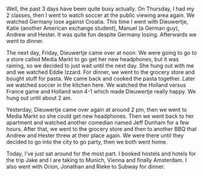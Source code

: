 Well, the past 3 days have been quite busy actually. On Thursday, I had my 2 classes, then I went to watch soccer at the public viewing area again. We watched Germany lose against Croatia. This time I went with Dieuwertje, Katie (another American exchange student), Manuel (a German guy), Andrew and Hester. It was quite fun despite Germany losing. Afterwards we went to dinner.

The next day, Friday, Dieuwertje came over at noon. We were going to go to a store called Media Markt to go get her new headphones, but it was raining, so we decided to just wait until the next day. She hung out with me and we watched Eddie Izzard. For dinner, we went to the grocery store and bought stuff for pasta. We came back and cooked the pasta together. Later we watched soccer in the kitchen here. We watched the Holland versus France game and Holland won 4-1 which made Dieuwertje really happy. We hung out until about 2 am.

Yesterday, Dieuwertje came over again at around 2 pm, then we went to Media Markt so she could get new headphones. Then we went back to her apartment and watched another comedian named Jeff Dunham for a few hours. After that, we went to the grocery store and then to another BBQ that Andrew and Hester threw at their place again. We were there until they decided to go into the city to go party, then we both went home.

Today, I’ve just sat around for the most part. I booked hostels and hotels for the trip Jake and I are taking to Munich, Vienna and finally Amsterdam. I also went with Orion, Jonathan and Rieke to Subway for dinner.